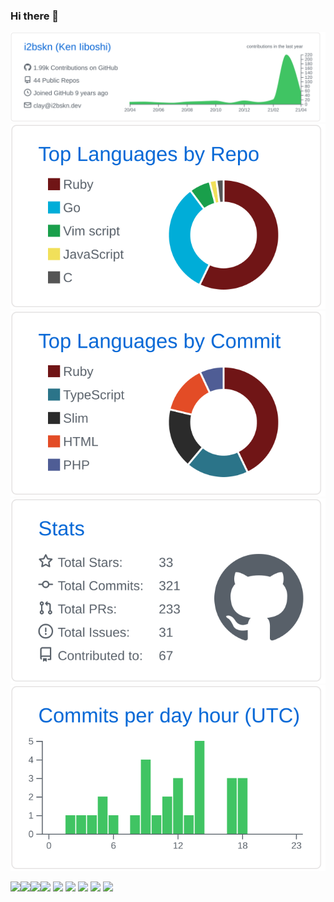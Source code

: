### Hi there 👋

<!--
**i2bskn/i2bskn** is a ✨ _special_ ✨ repository because its `README.md` (this file) appears on your GitHub profile.

Here are some ideas to get you started:

- 🔭 I’m currently working on ...
- 🌱 I’m currently learning ...
- 👯 I’m looking to collaborate on ...
- 🤔 I’m looking for help with ...
- 💬 Ask me about ...
- 📫 How to reach me: ...
- 😄 Pronouns: ...
- ⚡ Fun fact: ...
-->

![](https://raw.githubusercontent.com/i2bskn/i2bskn/main/profile-summary-card-output/github/0-profile-details.svg)
![](https://raw.githubusercontent.com/i2bskn/i2bskn/main/profile-summary-card-output/github/1-repos-per-language.svg)![](https://raw.githubusercontent.com/i2bskn/i2bskn/main/profile-summary-card-output/github/2-most-commit-language.svg)
![](https://raw.githubusercontent.com/i2bskn/i2bskn/main/profile-summary-card-output/github/3-stats.svg)![](https://raw.githubusercontent.com/i2bskn/i2bskn/main/profile-summary-card-output/github/4-productive-time.svg)

![](https://img.shields.io/static/v1?label=&message=Ruby%20on%20Rails&color=555&style=for-the-badge&logo=ruby-on-rails)![](https://img.shields.io/static/v1?label=&message=React&color=555&style=for-the-badge&logo=react)![](https://img.shields.io/static/v1?label=&message=Next.js&color=555&style=for-the-badge&logo=next.js)![](https://img.shields.io/static/v1?label=&message=Tailwind%20CSS&color=555&style=for-the-badge&logo=tailwind-css) ![](https://img.shields.io/static/v1?label=&message=Amazon%20Web%20Service&color=555&style=for-the-badge&logo=amazon-aws) ![](https://img.shields.io/static/v1?label=&message=nginx&color=555&style=for-the-badge&logo=nginx) ![](https://img.shields.io/static/v1?label=&message=Redis&color=555&style=for-the-badge&logo=redis) ![](https://img.shields.io/static/v1?label=&message=MySQL&color=555&style=for-the-badge&logo=mysql) ![](https://img.shields.io/static/v1?label=&message=Elasticsearch&color=555&style=for-the-badge&logo=elasticsearch)

